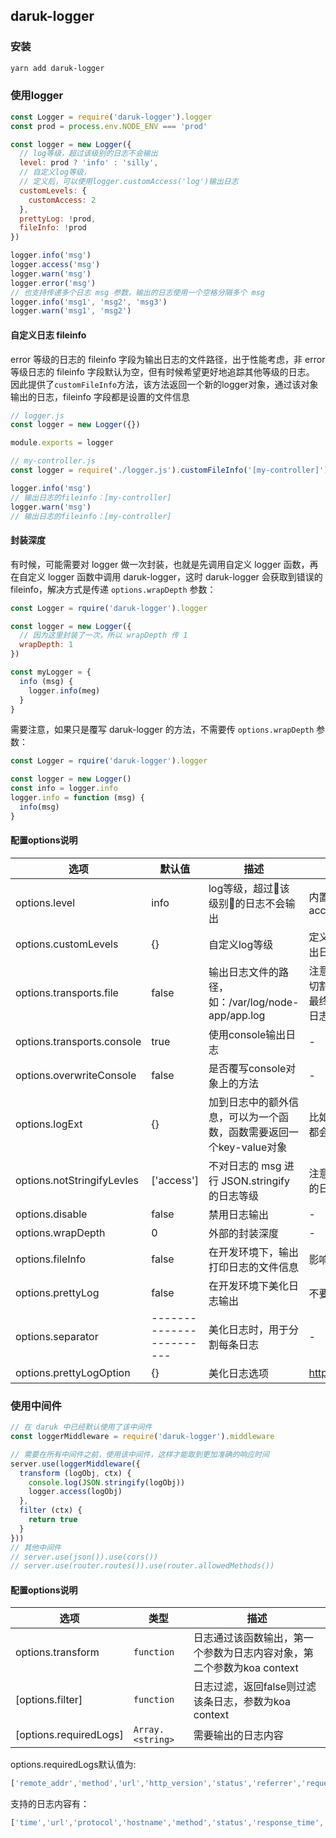 ## daruk-logger

### 安装
```bash
yarn add daruk-logger
```

### 使用logger
```javascript
const Logger = require('daruk-logger').logger
const prod = process.env.NODE_ENV === 'prod'

const logger = new Logger({ 
  // log等级，超过该级别的日志不会输出
  level: prod ? 'info' : 'silly',
  // 自定义log等级，
  // 定义后，可以使用logger.customAccess('log')输出日志
  customLevels: {
    customAccess: 2
  },
  prettyLog: !prod,
  fileInfo: !prod
})

logger.info('msg')
logger.access('msg')
logger.warn('msg')
logger.error('msg')
// 也支持传递多个日志 msg 参数，输出的日志使用一个空格分隔多个 msg
logger.info('msg1', 'msg2', 'msg3')
logger.warn('msg1', 'msg2')
```

#### 自定义日志 fileinfo
error 等级的日志的 fileinfo 字段为输出日志的文件路径，出于性能考虑，非 error 等级日志的 fileinfo 字段默认为空，但有时候希望更好地追踪其他等级的日志。  
因此提供了`customFileInfo`方法，该方法返回一个新的logger对象，通过该对象输出的日志，fileinfo 字段都是设置的文件信息

```javascript
// logger.js
const logger = new Logger({})

module.exports = logger
```

```javascript
// my-controller.js
const logger = require('./logger.js').customFileInfo('[my-controller]')

logger.info('msg')
// 输出日志的fileinfo：[my-controller]
logger.warn('msg')
// 输出日志的fileinfo：[my-controller]
```

#### 封装深度
有时候，可能需要对 logger 做一次封装，也就是先调用自定义 logger 函数，再在自定义 logger 函数中调用 daruk-logger，这时 daruk-logger 会获取到错误的 fileinfo，解决方式是传递 `options.wrapDepth` 参数：

```javascript
const Logger = rquire('daruk-logger').logger

const logger = new Logger({
  // 因为这里封装了一次，所以 wrapDepth 传 1
  wrapDepth: 1
})

const myLogger = {
  info (msg) {
    logger.info(meg)
  }
}
```

需要注意，如果只是覆写 daruk-logger 的方法，不需要传 `options.wrapDepth` 参数：

```javascript
const Logger = rquire('daruk-logger').logger

const logger = new Logger()
const info = logger.info
logger.info = function (msg) {
  info(msg)
}
```


#### 配置options说明

| 选项 | 默认值 | 描述 | 其他 |
|----------|----------|----------|----------|
| options.level | info | log等级，超过该级别的日志不会输出 | 内置的日志等级：{ error: 0, warn: 1, info: 2, access: 2, verbose: 3, debug: 4, silly: 5 } |
| options.customLevels | {} | 自定义log等级 | 定义后，可以使用logger.levelName('log')输出日志
| options.transports.file | false | 输出日志文件的路径，如：/var/log/node-app/app.log | 注意，输出日志文件不会自动进行日志文件的切割，建议线上时，根据公司运维场景，决定最终的日志处理方式（保存到文件或者发送的日志中心），[#2](https://github.com/darukjs/daruk-logger/issues/2#issuecomment-511185387) |
| options.transports.console | true | 使用console输出日志 | - | 
| options.overwriteConsole | false | 是否覆写console对象上的方法 | - | 
| options.logExt | {} | 加到日志中的额外信息，可以为一个函数，函数需要返回一个key-value对象 | 比如，添加 { logType: "app1" } 后，每条日志都会添加 logType 字段 |
| options.notStringifyLevles | ['access'] | 不对日志的 msg 进行 JSON.stringify 的日志等级 | 注意，设置为 notStringifyLevles 后，该等级的日志方法不支持传递多个 msg 参数 |
| options.disable | false | 禁用日志输出 | - |
| options.wrapDepth | 0 | 外部的封装深度 | - |
| options.fileInfo | false | 在开发环境下，输出打印日志的文件信息 | 影响性能，不要在线上环境使用 |
| options.prettyLog | false | 在开发环境下美化日志输出 | 不要在线上环境使用 |
| options.separator | ------------------------ | 美化日志时，用于分割每条日志 | - |
| options.prettyLogOption | {} | 美化日志选项 | https://www.npmjs.com/package/prettyjson |


### 使用中间件
```javascript
// 在 daruk 中已经默认使用了该中间件
const loggerMiddleware = require('daruk-logger').middleware

// 需要在所有中间件之前，使用该中间件，这样才能取到更加准确的响应时间
server.use(loggerMiddleware({
  transform (logObj, ctx) {
    console.log(JSON.stringify(logObj))
    logger.access(logObj)
  },
  filter (ctx) {
    return true
  }
}))
// 其他中间件
// server.use(json()).use(cors())
// server.use(router.routes()).use(router.allowedMethods())
```
#### 配置options说明
| 选项 | 类型 | 描述 |
| --- | --- | --- |
| options.transform | <code>function</code> | 日志通过该函数输出，第一个参数为日志内容对象，第二个参数为koa context |
| [options.filter] | <code>function</code> | 日志过滤，返回false则过滤该条日志，参数为koa context |
| [options.requiredLogs] | <code>Array.&lt;string&gt;</code> | 需要输出的日志内容 |

options.requiredLogs默认值为:
```JavaScript
['remote_addr','method','url','http_version','status','referrer','request_time','perf','user_agent']
```  
支持的日志内容有：
```JavaScript
['time','url','protocol','hostname','method','status','response_time','request_time','perf', 'date', 'referrer', 'http_version', 'remote_addr', 'user_agent', 'content_length', 'req', 'res']
```  
